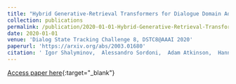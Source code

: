 ```yaml
---
title: "Hybrid Generative-Retrieval Transformers for Dialogue Domain Adaptation"
collection: publications
permalink: /publication/2020-01-01-Hybrid-Generative-Retrieval-Transformers-for-Dialogue-Domain-Adaptation
date: 2020-01-01
venue: 'Dialog State Tracking Challenge 8, DSTC8@AAAI 2020'
paperurl: 'https://arxiv.org/abs/2003.01680'
citation: ' Igor Shalyminov,  Alessandro Sordoni,  Adam Atkinson,  Hannes Schulz, &quot;Hybrid Generative-Retrieval Transformers for Dialogue Domain Adaptation.&quot; Dialog State Tracking Challenge 8, DSTC8@AAAI 2020, 2020.'
---
```

[Access paper here](https://arxiv.org/abs/2003.01680){:target="_blank"}
